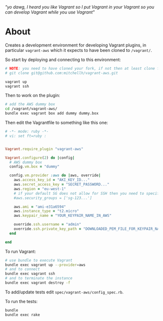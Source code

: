 *"yo dawg, I heard you like Vagrant so I put Vagrant in your Vagrant so you can develop Vagrant while you use Vagrant"*

# About

Creates a development environment for developing Vagrant plugins, in particular `vagrant-aws` which it expects to have been cloned to `/vagrant/`.


So start by deploying and connecting to this environment:
```bash
# NOTE: you need to have cloned your fork, if not then at least clone from upstream:
# git clone git@github.com:mitchellh/vagrant-aws.git

vagrant up
vagrant ssh
```

Then to work on the plugin:
```bash
# add the AWS dummy box
cd /vagrant/vagrant-aws/
bundle exec vagrant box add dummy dummy.box
```

Then edit the Vagrantfile to something like this one:
```ruby
# -*- mode: ruby -*-
# vi: set ft=ruby :


Vagrant.require_plugin "vagrant-aws"

Vagrant.configure(2) do |config|
  # AWS dummy box
  config.vm.box = "dummy"

  config.vm.provider :aws do |aws, override|
    aws.access_key_id = "AKI_KEY_ID..."
    aws.secret_access_key = "SECRET_PASSWORD..."
    aws.region = "eu-west-1"
    # if your default SG does not allow for SSH then you need to specify it here
    #aws.security_groups = ['sg-123...']

    aws.ami = "ami-e31a6594"
    aws.instance_type = "t2.micro"
    aws.keypair_name = "YOUR_KEYPAIR_NAME_IN_AWS"

    override.ssh.username = "admin"
    override.ssh.private_key_path = "DOWNLOADED_PEM_FILE_FOR_KEYPAIR_NAME"
  end

end

```

To run Vagrant:
```bash
# use bundle to execute Vagrant
bundle exec vagrant up --provider=aws
# and to connect
bundle exec vagrant ssh
# and to terminate the instance
bundle exec vagrant destroy -f
```

To add/update tests edit `spec/vagrant-aws/config_spec.rb`.

To run the tests:
```bash
bundle
bundle exec rake
```

